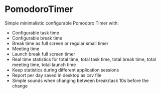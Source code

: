 # PomodoroTimer
Simple minimalistic configurable Pomodoro Timer with:

- Configurable task time
- Configurable break time
- Break time as full screen or regular small timer
- Meeting time
- Launch break full screen timer
- Real time statistics for total time, total task time, total break time, total meeting time, total launch time
- Keep statistics during different application sessions
- Report per day saved in desktop as csv file
- Simple sounds when changing between break/task 10s before the change
